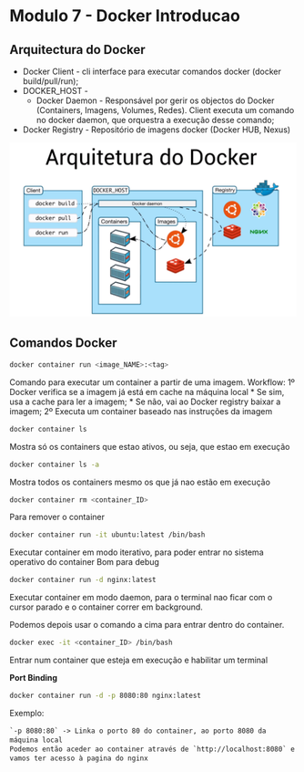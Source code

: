 # Modulo 7 - Docker Introducao

## Arquitectura do Docker

* Docker Client - cli interface para executar comandos docker (docker build/pull/run);
* DOCKER_HOST -
  * Docker Daemon - Responsável por gerir os objectos do Docker (Containers, Imagens, Volumes, Redes). Client executa um comando no docker daemon, que orquestra a execução desse comando;
* Docker Registry - Repositório de imagens docker (Docker HUB, Nexus)

![](arquitectura_docker.png)

## Comandos Docker

```bash
docker container run <image_NAME>:<tag>
```

Comando para executar um container a partir de uma imagem.
Workflow:
    1º Docker verifica se a imagem já está em cache na máquina local
        * Se sim, usa a cache para ler a imagem;
        * Se não, vai ao Docker registry baixar a imagem;
    2º Executa um container baseado nas instruções da imagem

```bash
docker container ls
```
Mostra só os containers que estao ativos, ou seja, que estao em execução

```bash
docker container ls -a
```
Mostra todos os containers mesmo os que já nao estão em execução

```bash
docker container rm <container_ID>
```
Para remover o container

```bash
docker container run -it ubuntu:latest /bin/bash
```
Executar container em modo iterativo, para poder entrar no sistema operativo do container
Bom para debug

```bash
docker container run -d nginx:latest
```
Executar container em modo daemon, para o terminal nao ficar com o cursor parado e o container correr em background.

Podemos depois usar o comando a cima para entrar dentro do container.

```bash
docker exec -it <container_ID> /bin/bash
```
Entrar num container que esteja em execução e habilitar um terminal

**Port Binding**

```bash
docker container run -d -p 8080:80 nginx:latest
```

Exemplo:

    `-p 8080:80` -> Linka o porto 80 do container, ao porto 8080 da máquina local
    Podemos então aceder ao container através de `http://localhost:8080` e vamos ter acesso à pagina do nginx



